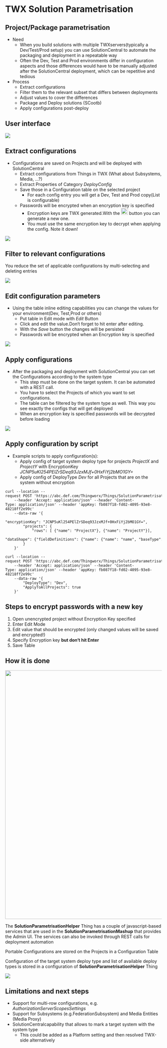 # TWX Solution Parametrisation


## Project/Package parametrisation

* Need
  * When you build solutions with multiple TWXservers\(typically a Dev/Test/Prod setup\) you can use SolutionCentral to automate the packaging and deployment in a repeatable way
  * Often the Dev\, Test and Prod environments differ in configuration aspects and those differences would have to be manually adjusted after the SolutionCentral deployment\, which can be repetitive and tedious
* Process
  * Extract configurations
  * Filter them to the relevant subset that differs between deployments
  * Adjust values to cover the differences
  * Package and Deploy solutions \(SCootb\)
  * Apply configurations post\-deploy

## User interface

<img src="img\SolutionParametrisationHelper0.png"/>

## Extract configurations

* Configurations are saved on Projects and will be deployed with SolutionCentral
  * Extract configurations from Things in TWX \(What about Subsystems\, Media\, …?\)
  * Extract Properties of Category _DeployConfig_
  * Save those in a Configuration table on the selected project
    * For each config entry you will get a Dev\, Test and Prod copy\(List is configurable\)
  * Passwords will be encrypted when an encryption key is specified
    * Encryption keys are TWX generated\.With the <img src="img\SolutionParametrisationHelper1.png" width=22px /> button you can generate a new one\.
    * You must use the same encryption key to decrypt when applying the config\. Note it down\!


<img src="img\SolutionParametrisationHelper2.png"/>

## Filter to relevant configurations

You reduce the set of applicable configurations by multi\-selecting and deleting entries

<img src="img\SolutionParametrisationHelper3.png"/>

## Edit configuration parameters

* Using the table inline editing capabilities you can change the values for your environment\(Dev\, Test\,Prod or others\)
  * Put table in Edit mode with _Edit_ Button
  * Click and edit the value\.Don‘t forget to hit enter after editing\.
  * With the _Save_ button the changes will be persisted
  * Passwords will be encrypted when an Encryption key is specified

<img src="img\SolutionParametrisationHelper4.png"/>

## Apply configurations

* After the packaging and deployment with SolutionCentral you can set the Configurations according to the system type
  * This step must be done on the target system\. It can be automated with a REST call\.
  * You have to select the Projects of which you want to set configurations\.
  * The table can be filtered by the system type as well\. This way you see exactly the configs that will get deployed
  * When an encryption key is specified passwords will be decrypted before loading

<img src="img\SolutionParametrisationHelper5.png"/>

## Apply configuration by script

* Example scripts to apply configuration\(s\):
  * Apply config of target system deploy type for projects _ProjectX_ and _ProjectY_ with EncryptionKey _JCNP5uKl254PElZrSDeq93JzxMJf\+0HxFiYj2bMO1GY=_
  * Apply config of DeployType _Dev_ for all Projects that are on the system without encryption

````
curl --location --request POST 'https://abc.def.com/Thingworx/Things/SolutionParametrisationHelper/Services/ApplyConfiguration' 
	--header 'Accept: application/json' --header 'Content-Type: application/json' --header 'appKey: fb087f18-fd02-4095-93e8-48218ff2e99c' 
	--data-raw '{
		"encryptionKey": "JCNP5uKl254PElZrSDeq93JzxMJf+0HxFiYj2bMO1GY=",
		"projects": {
			"rows": [ {"name": "ProjectX"}, {"name": "ProjectY"}],
			"dataShape": {"fieldDefinitions": {"name": {"name": "name", "baseType": "STRING"}}}
		}
	}'

curl --location --request POST 'https://abc.def.com/Thingworx/Things/SolutionParametrisationHelper/Services/ApplyConfiguration' 
	--header 'Accept: application/json' --header 'Content-Type: application/json' --header 'appKey: fb087f18-fd02-4095-93e8-48218ff2e99c' 
	--data-raw '{
		"DeployType": "Dev",
		"ApplyToAllProjects": true
	}'
````

## Steps to encrypt passwords with a new key

1. Open unencrypted project without Encryption Key specified
2. Enter Edit Mode
3. Edit value that should be encrypted \(only changed values will be saved and encrypted\!\)
4. Specify Encryption key __but don‘t hit Enter__
5. Save Table

## How it is done

<img src="img/SolutionParametrisationHelper6.png" width=800px />

The __SolutionParametrisationHelper__ Thing has a couple of javascript\-based services that are used in the __SolutionParametrisationMashup__ that provides the Admin UI\. 
The services can also be invoked through REST calls for deployment automation

Portable Configurations are stored on the Projects in a Configuration Table

Configuration of the target system deploy type and list of available deploy types is stored in a configuration of __SolutionParametrisationHelper__ Thing

<img src="img\SolutionParametrisationHelper7.png"/>

## Limitations and next steps

* Support for multi\-row configurations\, e\.g\. _AuthorizationServerScopesSettings_
* Support for Subsystems \(e\.g\.FederationSubsystem\) and Media Entities \(Media Proxy\)
* SolutionCentralcapability that allows to mark a target system with the system type
  * This could be added as a Platform setting and then resolved TWX\-side alternatively

